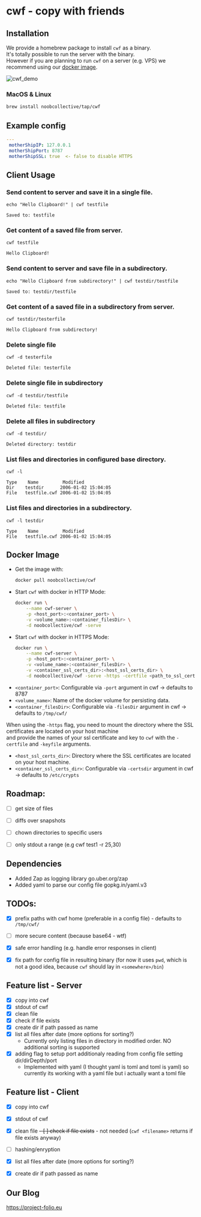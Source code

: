# cwf - copy with friends

## Installation
We provide a homebrew package to install `cwf` as a binary. \
It's totally possible to run the server with the binary. \
However if you are planning to run `cwf` on a server (e.g. VPS) we recommend using our [docker image](#docker-image).

![cwf_demo](https://github.com/noobcollective/cwf/assets/99724871/735c6e1c-c6e4-4d8d-8df8-4697182746ce)

### MacOS & Linux
```bash
brew install noobcollective/tap/cwf
```

## Example config
```yaml
---
 motherShipIP: 127.0.0.1
 motherShipPort: 8787
 motherShipSSL: true  <- false to disable HTTPS
```

## Client Usage
### Send content to server and save it in a single file.
```
echo "Hello Clipboard!" | cwf testfile
```
`Saved to: testfile`

### Get content of a saved file from server.
```
cwf testfile
```
`Hello Clipboard!`

### Send content to server and save file in a subdirectory.
```
echo "Hello Clipboard from subdirectory!" | cwf testdir/testfile
```
`Saved to: testdir/testfile`

### Get content of a saved file in a subdirectory from server.
```
cwf testdir/testerfile
```
`Hello Clipboard from subdirectory!`

### Delete single file
```
cwf -d testerfile
```
`Deleted file: testerfile`

### Delete single file in subdirectory
```
cwf -d testdir/testfile
```
`Deleted file: testfile`

### Delete all files in subdirectory
```
cwf -d testdir/
```
`Deleted directory: testdir`

### List files and directories in configured base directory.
```
cwf -l
```
```
Type    Name         Modified
Dir    testdir      2006-01-02 15:04:05
File   testfile.cwf 2006-01-02 15:04:05
```

### List files and directories in a subdirectory.
```
cwf -l testdir
```
```
Type    Name         Modified
File   testfile.cwf 2006-01-02 15:04:05
```

## Docker Image
- Get the image with:
    ```bash
    docker pull noobcollective/cwf
    ```
- Start `cwf` with docker in HTTP Mode:
    ```bash
    docker run \
        --name cwf-server \
        -p <host_port>:<container_port> \
        -v <volume_name>:<container_filesDir> \
        -d noobcollective/cwf -serve
    ```
- Start `cwf` with docker in HTTPS Mode:
    ```bash
    docker run \
        --name cwf-server \
        -p <host_port>:<container_port> \
        -v <volume_name>:<container_filesDir> \
        -v <container_ssl_certs_dir>:<host_ssl_certs_dir> \
        -d noobcollective/cwf -serve -https -certfile <path_to_ssl_cert> -keyfile <path_to_ssl_key>
    ```
- `<container_port>`: Configurable via `-port` argument in cwf -> defaults to 8787
- `<volume_name>`: Name of the docker volume for persisting data.
- `<container_filesDir>`: Configurable via `-filesDir` argument in cwf -> defaults to `/tmp/cwf/`

When using the `-https` flag, you need to mount the directory where the SSL certificates are located on your host machine \
and provide the names of your ssl certificate and key to `cwf` with the `-certfile` and `-keyfile` arguments.
- `<host_ssl_certs_dir>`: Directory where the SSL certificates are located on your host machine.
- `<container_ssl_certs_dir>`: Configurable via `-certsdir` argument in cwf -> defaults to `/etc/crypts`

## Roadmap:
- [ ] get size of files
- [ ] diffs over snapshots
- [ ] chown directories to specific users
- [ ] only stdout a range (e.g cwf test1 -r 25,30)


## Dependencies
- Added Zap as logging library go.uber.org/zap
- Added yaml to parse our config file gopkg.in/yaml.v3


## TODOs:
- [x] prefix paths with cwf home (preferable in a config file) - defaults to `/tmp/cwf/`
- [ ] more secure content (because base64 - wtf)
- [x] safe error handling (e.g. handle error responses in client)
- [x] fix path for config file in resulting binary (for now it uses `pwd`, which is not a good idea, because `cwf` should lay in `<somewhere>/bin`)


## Feature list - Server
- [x] copy into cwf
- [x] stdout of cwf
- [x] clean file
- [x] check if file exists
- [x] create dir if path passed as name
- [x] list all files after date (more options for sorting?)
  - Currently only listing files in directory in modified order. NO additional sorting is supported
- [x] adding flag to setup port additionaly reading from config file setting dir/dirDepth/port
  - Implemented with yaml (I thought yaml is toml and toml is yaml) so currently its working with a yaml file but i actually want a toml file


## Feature list - Client
- [x] copy into cwf
- [x] stdout of cwf
- [x] clean file
~~- [ ] check if file exists~~ - not needed (`cwf <filename>` returns if file exists anyway)
- [ ] hashing/enryption
- [x] list all files after date (more options for sorting?)
- [x] create dir if path passed as name


## Our Blog
https://project-folio.eu
